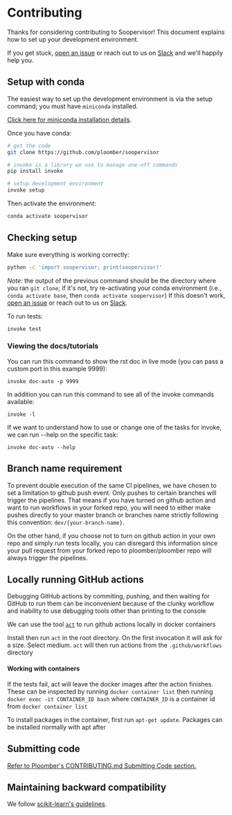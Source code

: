 # Contributing

Thanks for considering contributing to Soopervisor! This document explains how to set up your development environment.

If you get stuck, [open an issue](https://github.com/ploomber/ploomber/issues/new?title=CONTRIBUTING.md%20issue) or reach out to us on [Slack](https://ploomber.io/community/) and we'll happily help you.

## Setup with conda

The easiest way to set up the development environment is via the setup command; you must have `miniconda` installed.

[Click here for miniconda installation details](https://docs.conda.io/en/latest/miniconda.html).

Once you have conda:

```sh
# get the code
git clone https://github.com/ploomber/soopervisor

# invoke is a library we use to manage one-off commands
pip install invoke

# setup development environment
invoke setup
```

Then activate the environment:

```sh
conda activate soopervisor
```

## Checking setup

Make sure everything is working correctly:

```sh
python -c 'import soopervisor; print(soopervisor)'
```

*Note:* the output of the previous command should be the directory where you ran `git clone`; if it's not, try re-activating your conda environment (i.e., `conda activate base`, then `conda activate soopervisor`) If this doesn't work, [open an issue](https://github.com/ploomber/soopervisor/issues/new?title=CONTRIBUTING.md%20issue) or reach out to us on [Slack](https://ploomber.io/community/).

To run tests:

```
invoke test
```

### Viewing the docs/tutorials
You can run this command to show the rst doc in live mode (you can pass a custom port in this example 9999):

```
invoke doc-auto -p 9999
```

In addition you can run this command to see all of the invoke commands available:

```
invoke -l
```

If we want to understand how to use or change one of the tasks for invoke, we can run --help on the specific task:

```
invoke doc-auto --help
```


## Branch name requirement

To prevent double execution of the same CI pipelines, we have chosen to set a limitation to github push event. Only pushes to certain branches will trigger the pipelines. That means if you have turned on github action and want to run workflows in your forked repo, you will need to either make pushes directly to your master branch or branches name strictly following this convention: `dev/{your-branch-name}`.

On the other hand, if you choose not to turn on github action in your own repo and simply run tests locally, you can disregard this information since your pull request from your forked repo to ploomber/ploomber repo will always trigger the pipelines. 


## Locally running GitHub actions

Debugging GitHub actions by commiting, pushing, and then waiting for GitHub to 
run them can be inconvenient because of the clunky workflow and inability to
use debugging tools other than printing to the console

We can use the tool [`act`](https://github.com/nektos/act) to run github 
actions locally in docker containers

Install then run `act` in the root directory. On the first invocation it will
ask for a size. Select medium. `act` will then run actions from the 
`.github/workflows` directory

#### Working with containers

If the tests fail, act will leave the docker images after the action finishes.
These can be inspected by running `docker container list` then running
`docker exec -it CONTAINER_ID bash` where `CONTAINER_ID` is a container id
from `docker container list`

To install packages in the container, first run `apt-get update`. Packages
can be installed normally with apt after

## Submitting code

[Refer to Ploomber's CONTRIBUTING.md Submitting Code section.](https://github.com/ploomber/ploomber/blob/master/CONTRIBUTING.md#submitting-code)

## Maintaining backward compatibility

We follow [scikit-learn's guidelines](https://scikit-learn.org/stable/developers/contributing.html#maintaining-backwards-compatibility).

